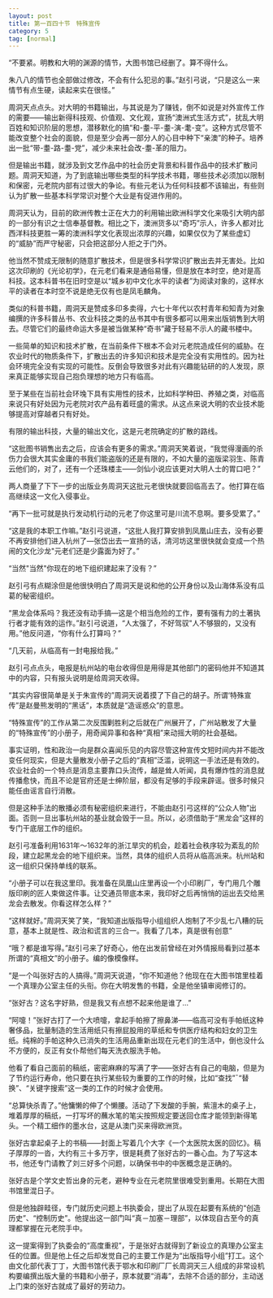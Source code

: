```yaml
---
layout: post
title: 第一百四十节　特殊宣传
category: 5
tag: [normal]
---
```


“不要紧。明教和大明的渊源的情节，大图书馆已经删了。算不得什么。

朱八八的情节也全部做过修改，不会有什么犯忌的事。”赵引弓说，“只是这么一来情节有点生硬，读起来实在很怪。”

周洞天点点头。对大明的书籍输出，与其说是为了赚钱，倒不如说是对外宣传工作的需要――输出新得科技观、价值观、文化观，宣扬“澳洲式生活方式”，扰乱大明百姓和知识阶层的思想，潜移默化的搞“和-耋-平-耋-演-耄-变”。这种方式尽管不能改变整个社会的面貌，但是至少会再一部分人的心目中种下“亲澳”的种子。培养出一批“带-耋-路-耋-党”，减少未来社会改-耋-革的阻力。

但是输出书籍，就涉及到文艺作品中的社会历史背景和科普作品中的技术扩散问题。周洞天知道，为了到底输出哪些类型的科学技术书籍，哪些技术必须加以限制和保密，元老院内部有过很大的争论。有些元老认为任何科技都不该输出，有些则认为扩散一些基本科学常识对整个大业是有促进作用的。

周洞天认为，目前的欧洲传教士正在大力的利用输出欧洲科学文化来吸引大明内部的一部分有识之士信奉基督教。相比之下，澳洲货多以“奇巧”示人，许多人都对比西洋科技更胜一筹的澳洲科学文化表现出浓厚的兴趣，如果仅仅为了某些虚幻的“威胁”而严守秘密，只会把这部分人拒之于门外。

他当然不赞成无限制的随意扩散技术，但是很多科学常识扩散出去并无害处。比如这次印刷的《光论初学》，在元老们看来是通俗易懂，但是放在本时空，绝对是高科技。这本科普书在旧时空是以“城乡初中文化水平的读者”为阅读对象的，这样水平的读者在本时空不说是绝无仅有也是凤毛麟角。

类似的科普书籍，周洞天是赞成多印多卖得，六七十年代以农村青年和知青为对象编撰的许多科普丛书、农业科技之类的丛书其中有很多都可以用来出版销售到大明去。尽管它们的最终命运大多是被当做某种“奇书”藏于轻易不示人的藏书楼中。

一些简单的知识和技术扩散，在当前条件下根本不会对元老院造成任何的威胁。在农业时代的物质条件下，扩散出去的许多知识和技术是完全没有实用性的。因为社会环境完全没有实现的可能性。反倒会导致很多对此有兴趣能钻研的的人发现，原来真正能够实现自己抱负理想的地方只有临高。

至于某些在当前社会环堍下具有实用性的技术，比如科学种田、养殖之类，对临高来说只有好处因为元老院对农产品有着旺盛的需求。从这点来说大明的农业技术能够提高对穿越者只有好处。

有限的输出科技，大量的输出文化，这是元老院确定的扩散的路线。

“这批图书销售出去之后，应该会有更多的需求。”周洞天笑着说，“我觉得漫画的杀伤力会很大其实金庸的书我们能盗版的还是有限的，不如大量的盗版梁羽生、陈青云他们的，对了，还有一个还珠楼主――剑仙小说应该更对大明人士的胃口吧？”

两人商量了下下一步的出版业务周洞天这批元老很快就要回临高去了。他打算在临高继续这一文化入侵事业。

“再下一批可就是执行发动机行动的元老了你这里可是川流不息啊。要多受累了。”

“这是我的本职工作嘛。”赵引弓说道，“这批人我打算安排到凤凰山庄去，没有必要不再安排他们进入杭州了―张岱出去一宣扬的话，清河坊这里很快就会变成一个热闹的文化沙龙"元老们还是少露面为好了。”

“当然"当然"你现在的地下组织建起来了没有？”

赵引弓有点糊涂但是他很快明白了周洞天是说和他的公开身份以及山海体系没有瓜葛的秘密组织。

“黑龙会体系吗？我还没有动手搞―这是个相当危险的工作，要有强有力的土著执行者才能有效的运作。”赵引弓说道，“人太强了，不好驾驭"人不够狠的，又没有用。”他反问道，“你有什么打算吗？”

“几天前，从临高有一封电报给我。”

赵引弓点点头，电报是杭州站的电台收得但是用得是其他部门的密码他并不知道其中的内容，只有报头说明是给周洞天收得。

“其实内容很简单是关于朱宣传的”周洞天说着摸了下自己的胡子。所谓‘特殊宣传”是赵曼熊发明的“黑话”，本质就是“造谣惑众”的意思。

“特殊宣传”的工作从第二次反围剿胜利之后就在广州展开了，广州站散发了大量的“特殊宣传”的小册子，用奇闻异事和各种“真相”来动摇大明的社会基础。

事实证明，性和政治一向是群众喜闻乐见的内容尽管这种宣传文短时间内并不能改变任何现实，但是大量散发小册子之后的“真相”泛滥，说明这一手法还是有效的。农业社会的一个特点是消息主要靠口头流传，越是耸人听闻，具有爆炸性的消息就传播愈快，而且不论是官府还是士绅阶层，都没有足够的手段来辟谣。很多时候只能任由谣言自行消散。

但是这种手法的散播必须有秘密组织来进行，不能由赵引弓这样的“公众人物”出面。否则一旦出事杭州站的基业就会毁于一旦。所以，必须借助于“黑龙会”这样的专门干底层工作的组织。

赵引弓准备利用1631年～1632年的浙江旱灾的机会，趁着社会秩序较为紊乱的阶段，建立起黑龙会的地下组织来。当然，具体的组织人员将从临高派来。杭州站和这一组织只保持单线的联系。

“小册子可以在我这里印。我准备在凤凰山庄里再设一个小印刷厂，专门用几个雕版印刷的匠人束做这件事。让交通员带底本来，我印好之后再悄悄的运出去交给黑龙会去散发。你看这样怎么样？”

“这样就好。”周洞天笑了笑，“我知道出版指导小组组织人炮制了不少乱七八糟的玩意，基本上就是性、政治和谎言的三合一。我看了几本，真是很有创意”

“哦？都是谁写得。”赵引弓来了好奇心，他在出发前曾经在对外情报局看到过基本所谓的“真相文”的小册子。编的像模像样。

“是一个叫张好古的人搞得。”周洞天说道，“你不知道他？他现在在大图书馆里桂着一个真理办公室主任的头衔。你在大明发售的书籍，全是他坐镇审阅修订的。

“张好古？这名字好熟，但是我又有点想不起来他是谁了…”

“阿嚏！”张好古打了一个大喷嚏，拿起手帕擦了擦鼻涕――临高可没有手帕纸这种奢侈品，批量制造的生活用纸只有擦屁股用的草纸和专供医疗结构和妇女的卫生纸。纯棉的手帕这种久已消失的生活用品重新出现在元老们的生活中，倒也没什么不方便的，反正有女仆帮他们每天洗衣服洗手帕。

他看了看自己面前的稿纸，密密麻麻的写满了字――张好古有自己的电脑，但是为了节约运行寿命，他只要在执行某些较为重要的工作的时候，比如“查找”ˉ“替换”、“关键字搜索”这一类的工作的时候才会使用。

“总算快杀青了。”他慵懒的伸了个懒腰。活动了下发酸的手腕，紫澶木的桌子上，堆着厚厚的稿纸，一打写坏的蘸水笔的笔尖按照规定要送回仓库才能领到新得笔头。一个精工细作的墨水台，这是从澳门买来得欧洲货。

张好古拿起桌子上的书稿――封面上写着几个大字《一个太医院太医的回忆》。稿子厚厚的一沓，大约有三十多万字，很是耗费了张好古的一番心血。为了写这本书，他还专门请教了刘三好多个问题，以确保书中的中医概念是正确的。

张好古是个学文史哲出身的元老，避种专业在元老院里很难受到重用。长期在大图书馆里混日子。

但是他独辟畦径，专门就历史问题上书执委会，提出了从现在起要有系统的“创造历史”、“控制历史”。他提出这一部门叫“真－加塞－理部”，以体现自古至今的真理都掌握在元老院手中。

这一提案得到了执委会的“高度重视”，于是张好古就得到了新设立的真理办公室主任的位置。但是他上任之后却发觉自己的主要工作是为“出版指导小组”打工。这个由文化部代表丁丁，大图书馆代表于鄂水和印刷厂厂长周洞天三人组成的非常设机构要编撰出版大量的书籍和小册子，原本就要“消毒”，去除不合适的部分，主动送上门束的张好古就成了最好的劳动力。